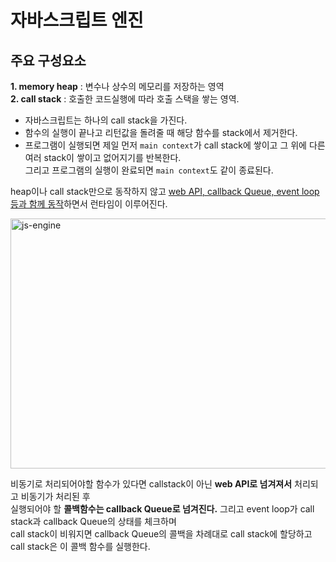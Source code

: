 # 자바스크립트 엔진
## 주요 구성요소
<b>1. memory heap</b> : 변수나 상수의 메모리를 저장하는 영역  
<b>2. call stack</b> : 호출한 코드실행에 따라 호출 스택을 쌓는 영역.  
  - 자바스크립트는 하나의 call stack을 가진다.  
  - 함수의 실행이 끝나고 리턴값을 돌려줄 때 해당 함수를 stack에서 제거한다.  
  - 프로그램이 실행되면 제일 먼저 `main context`가 call stack에 쌓이고 그 위에 다른 여러 stack이 쌓이고 없어지기를 반복한다.  
    그리고 프로그램의 실행이 완료되면 `main context`도 같이 종료된다.  
  
heap이나 call stack만으로 동작하지 않고 <u>web API, callback Queue, event loop 등과 함께 동작</u>하면서 런타임이 이루어진다.  
  
<img src="https://images.velog.io/images/gwanuuoo/post/d77bd91c-35ad-45c7-b48a-bb90c006d74a/1_4lHHyfEhVB0LnQ3HlhSs8g.png" alt="js-engine" width="600px" height="400px">  
  
비동기로 처리되어야할 함수가 있다면 callstack이 아닌 <b>web API로 넘겨져서</b> 처리되고 비동기가 처리된 후  
실행되어야 할 <b>콜백함수는 callback Queue로 넘겨진다.</b> 그리고 event loop가 call stack과 callback Queue의 상태를 체크하며  
call stack이 비워지면 callback Queue의 콜백을 차례대로 call stack에 할당하고 call stack은 이 콜백 함수를 실행한다.  
